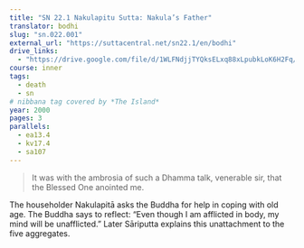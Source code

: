 ```yaml
---
title: "SN 22.1 Nakulapitu Sutta: Nakula’s Father"
translator: bodhi
slug: "sn.022.001"
external_url: "https://suttacentral.net/sn22.1/en/bodhi"
drive_links:
  - "https://drive.google.com/file/d/1WLFNdjjTYQksELxq88xLpubkLoK6H2Fq/view?usp=drivesdk"
course: inner
tags:
  - death
  - sn
# nibbana tag covered by *The Island*
year: 2000
pages: 3
parallels:
  - ea13.4
  - kv17.4
  - sa107
---
```


> It was with the ambrosia of such a Dhamma talk, venerable sir, that the Blessed One anointed me.

The householder Nakulapitā asks the Buddha for help in coping with old age. The Buddha says to reflect: “Even though I am afflicted in body, my mind will be unafflicted.” Later Sāriputta explains this unattachment to the five aggregates.
